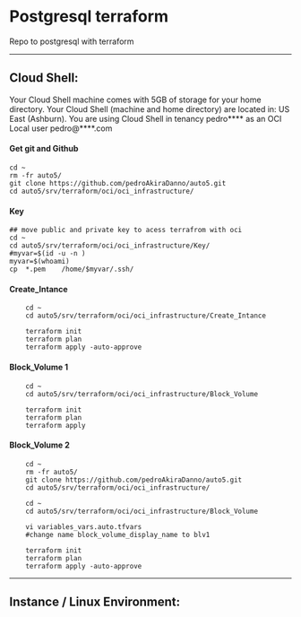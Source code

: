 # Postgresql terraform

Repo to postgresql with terraform 

---




## Cloud Shell:

Your Cloud Shell machine comes with 5GB of storage for your home directory. Your Cloud Shell (machine and home directory) are located in: US East (Ashburn).
You are using Cloud Shell in tenancy pedro**** as an OCI Local user pedro@****.com

#### Get git and Github 
    cd ~
    rm -fr auto5/
    git clone https://github.com/pedroAkiraDanno/auto5.git
    cd auto5/srv/terraform/oci/oci_infrastructure/

#### Key 
    ## move public and private key to acess terrafrom with oci 
    cd ~    
    cd auto5/srv/terraform/oci/oci_infrastructure/Key/
    #myvar=$(id -u -n )
    myvar=$(whoami)
    cp  *.pem    /home/$myvar/.ssh/


#### Create_Intance
        cd ~   
        cd auto5/srv/terraform/oci/oci_infrastructure/Create_Intance

        terraform init
        terraform plan
        terraform apply -auto-approve


#### Block_Volume 1 
        cd ~   
        cd auto5/srv/terraform/oci/oci_infrastructure/Block_Volume

        terraform init
        terraform plan
        terraform apply 



#### Block_Volume 2

        cd ~
        rm -fr auto5/
        git clone https://github.com/pedroAkiraDanno/auto5.git
        cd auto5/srv/terraform/oci/oci_infrastructure/

        cd ~   
        cd auto5/srv/terraform/oci/oci_infrastructure/Block_Volume

        vi variables_vars.auto.tfvars 
        #change name block_volume_display_name to blv1

        terraform init
        terraform plan
        terraform apply -auto-approve




---

## Instance / Linux Environment:



